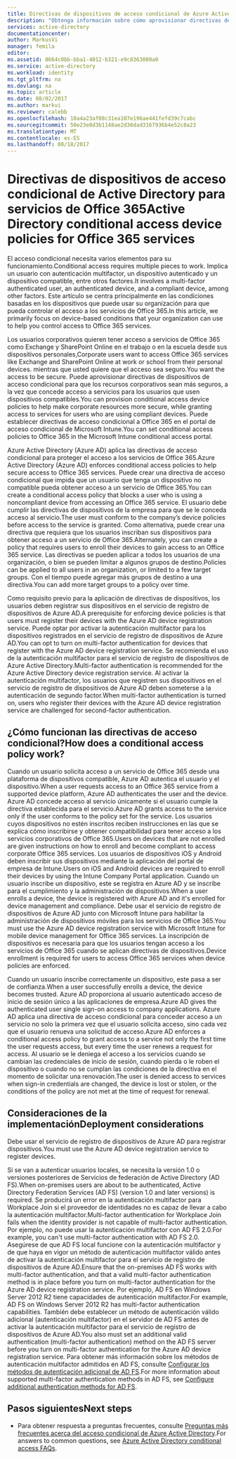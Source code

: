 ```yaml
---
title: Directivas de dispositivos de acceso condicional de Azure Active Directory para servicios de Office 365 | Microsoft Docs
description: "Obtenga información sobre cómo aprovisionar directivas de dispositivos de acceso condicional para que los recursos corporativos sean más seguros, a la vez que mantiene el cumplimiento del usuario y el acceso a los servicios."
services: active-directory
documentationcenter: 
author: MarkusVi
manager: femila
editor: 
ms.assetid: 8664c0bb-bba1-4012-b321-e9c8363080a0
ms.service: active-directory
ms.workload: identity
ms.tgt_pltfrm: na
ms.devlang: na
ms.topic: article
ms.date: 08/02/2017
ms.author: markvi
ms.reviewer: calebb
ms.openlocfilehash: 10a4a23af08c31ea107e196ae441fefd39c7cabc
ms.sourcegitcommit: 50e23e8d3b1148ae2d36dad3167936b4e52c8a23
ms.translationtype: MT
ms.contentlocale: es-ES
ms.lasthandoff: 08/18/2017
---
```

# <a name="active-directory-conditional-access-device-policies-for-office-365-services"></a><span data-ttu-id="879e3-103">Directivas de dispositivos de acceso condicional de Active Directory para servicios de Office 365</span><span class="sxs-lookup"><span data-stu-id="879e3-103">Active Directory conditional access device policies for Office 365 services</span></span>

<span data-ttu-id="879e3-104">El acceso condicional necesita varios elementos para su funcionamiento.</span><span class="sxs-lookup"><span data-stu-id="879e3-104">Conditional access requires multiple pieces to work.</span></span> <span data-ttu-id="879e3-105">Implica un usuario con autenticación multifactor, un dispositivo autenticado y un dispositivo compatible, entre otros factores.</span><span class="sxs-lookup"><span data-stu-id="879e3-105">It involves a multi-factor authenticated user, an authenticated device, and a compliant device, among other factors.</span></span> <span data-ttu-id="879e3-106">Este artículo se centra principalmente en las condiciones basadas en los dispositivos que puede usar su organización para que pueda controlar el acceso a los servicios de Office 365.</span><span class="sxs-lookup"><span data-stu-id="879e3-106">In this article, we primarily focus on device-based conditions that your organization can use to help you control access to Office 365 services.</span></span> 

<span data-ttu-id="879e3-107">Los usuarios corporativos quieren tener acceso a servicios de Office 365 como Exchange y SharePoint Online en el trabajo o en la escuela desde sus dispositivos personales,</span><span class="sxs-lookup"><span data-stu-id="879e3-107">Corporate users want to access Office 365 services like Exchange and SharePoint Online at work or school from their personal devices.</span></span> <span data-ttu-id="879e3-108">mientras que usted quiere que el acceso sea seguro.</span><span class="sxs-lookup"><span data-stu-id="879e3-108">You want the access to be secure.</span></span> <span data-ttu-id="879e3-109">Puede aprovisionar directivas de dispositivos de acceso condicional para que los recursos corporativos sean más seguros, a la vez que concede acceso a servicios para los usuarios que usen dispositivos compatibles.</span><span class="sxs-lookup"><span data-stu-id="879e3-109">You can provision conditional access device policies to help make corporate resources more secure, while granting access to services for users who are using compliant devices.</span></span> <span data-ttu-id="879e3-110">Puede establecer directivas de acceso condicional a Office 365 en el portal de acceso condicional de Microsoft Intune.</span><span class="sxs-lookup"><span data-stu-id="879e3-110">You can set conditional access policies to Office 365 in the Microsoft Intune conditional access portal.</span></span>

<span data-ttu-id="879e3-111">Azure Active Directory (Azure AD) aplica las directivas de acceso condicional para proteger el acceso a los servicios de Office 365.</span><span class="sxs-lookup"><span data-stu-id="879e3-111">Azure Active Directory (Azure AD) enforces conditional access policies to help secure access to Office 365 services.</span></span> <span data-ttu-id="879e3-112">Puede crear una directiva de acceso condicional que impida que un usuario que tenga un dispositivo no compatible pueda obtener acceso a un servicio de Office 365.</span><span class="sxs-lookup"><span data-stu-id="879e3-112">You can create a conditional access policy that blocks a user who is using a noncompliant device from accessing an Office 365 service.</span></span> <span data-ttu-id="879e3-113">El usuario debe cumplir las directivas de dispositivos de la empresa para que se le conceda acceso al servicio.</span><span class="sxs-lookup"><span data-stu-id="879e3-113">The user must conform to the company’s device policies before access to the service is granted.</span></span> <span data-ttu-id="879e3-114">Como alternativa, puede crear una directiva que requiera que los usuarios inscriban sus dispositivos para obtener acceso a un servicio de Office 365.</span><span class="sxs-lookup"><span data-stu-id="879e3-114">Alternately, you can create a policy that requires users to enroll their devices to gain access to an Office 365 service.</span></span> <span data-ttu-id="879e3-115">Las directivas se pueden aplicar a todos los usuarios de una organización, o bien se pueden limitar a algunos grupos de destino.</span><span class="sxs-lookup"><span data-stu-id="879e3-115">Policies can be applied to all users in an organization, or limited to a few target groups.</span></span> <span data-ttu-id="879e3-116">Con el tiempo puede agregar más grupos de destino a una directiva.</span><span class="sxs-lookup"><span data-stu-id="879e3-116">You can add more target groups to a policy over time.</span></span>

<span data-ttu-id="879e3-117">Como requisito previo para la aplicación de directivas de dispositivos, los usuarios deben registrar sus dispositivos en el servicio de registro de dispositivos de Azure AD.</span><span class="sxs-lookup"><span data-stu-id="879e3-117">A prerequisite for enforcing device policies is that users must register their devices with the Azure AD device registration service.</span></span> <span data-ttu-id="879e3-118">Puede optar por activar la autenticación multifactor para los dispositivos registrados en el servicio de registro de dispositivos de Azure AD.</span><span class="sxs-lookup"><span data-stu-id="879e3-118">You can opt to turn on multi-factor authentication for devices that register with the Azure AD device registration service.</span></span> <span data-ttu-id="879e3-119">Se recomienda el uso de la autenticación multifactor para el servicio de registro de dispositivos de Azure Active Directory.</span><span class="sxs-lookup"><span data-stu-id="879e3-119">Multi-factor authentication is recommended for the Azure Active Directory device registration service.</span></span> <span data-ttu-id="879e3-120">Al activar la autenticación multifactor, los usuarios que registren sus dispositivos en el servicio de registro de dispositivos de Azure AD deben someterse a la autenticación de segundo factor.</span><span class="sxs-lookup"><span data-stu-id="879e3-120">When multi-factor authentication is turned on, users who register their devices with the Azure AD device registration service are challenged for second-factor authentication.</span></span>

## <a name="how-does-a-conditional-access-policy-work"></a><span data-ttu-id="879e3-121">¿Cómo funcionan las directivas de acceso condicional?</span><span class="sxs-lookup"><span data-stu-id="879e3-121">How does a conditional access policy work?</span></span>

<span data-ttu-id="879e3-122">Cuando un usuario solicita acceso a un servicio de Office 365 desde una plataforma de dispositivos compatible, Azure AD autentica el usuario y el dispositivo.</span><span class="sxs-lookup"><span data-stu-id="879e3-122">When a user requests access to an Office 365 service from a supported device platform, Azure AD authenticates the user and the device.</span></span> <span data-ttu-id="879e3-123">Azure AD concede acceso al servicio únicamente si el usuario cumple la directiva establecida para el servicio.</span><span class="sxs-lookup"><span data-stu-id="879e3-123">Azure AD grants access to the service only if the user conforms to the policy set for the service.</span></span> <span data-ttu-id="879e3-124">Los usuarios cuyos dispositivos no estén inscritos reciben instrucciones en las que se explica cómo inscribirse y obtener compatibilidad para tener acceso a los servicios corporativos de Office 365.</span><span class="sxs-lookup"><span data-stu-id="879e3-124">Users on devices that are not enrolled are given instructions on how to enroll and become compliant to access corporate Office 365 services.</span></span> <span data-ttu-id="879e3-125">Los usuarios de dispositivos iOS y Android deben inscribir sus dispositivos mediante la aplicación del portal de empresa de Intune.</span><span class="sxs-lookup"><span data-stu-id="879e3-125">Users on iOS and Android devices are required to enroll their devices by using the Intune Company Portal application.</span></span> <span data-ttu-id="879e3-126">Cuando un usuario inscribe un dispositivo, este se registra en Azure AD y se inscribe para el cumplimiento y la administración de dispositivos.</span><span class="sxs-lookup"><span data-stu-id="879e3-126">When a user enrolls a device, the device is registered with Azure AD and it's enrolled for device management and compliance.</span></span> <span data-ttu-id="879e3-127">Debe usar el servicio de registro de dispositivos de Azure AD junto con Microsoft Intune para habilitar la administración de dispositivos móviles para los servicios de Office 365.</span><span class="sxs-lookup"><span data-stu-id="879e3-127">You must use the Azure AD device registration service with Microsoft Intune for mobile device management for Office 365 services.</span></span> <span data-ttu-id="879e3-128">La inscripción de dispositivos es necesaria para que los usuarios tengan acceso a los servicios de Office 365 cuando se aplican directivas de dispositivos.</span><span class="sxs-lookup"><span data-stu-id="879e3-128">Device enrollment is required for users to access Office 365 services when device policies are enforced.</span></span>

<span data-ttu-id="879e3-129">Cuando un usuario inscribe correctamente un dispositivo, este pasa a ser de confianza.</span><span class="sxs-lookup"><span data-stu-id="879e3-129">When a user successfully enrolls a device, the device becomes trusted.</span></span> <span data-ttu-id="879e3-130">Azure AD proporciona al usuario autenticado acceso de inicio de sesión único a las aplicaciones de empresa.</span><span class="sxs-lookup"><span data-stu-id="879e3-130">Azure AD gives the authenticated user single sign-on access to company applications.</span></span> <span data-ttu-id="879e3-131">Azure AD aplica una directiva de acceso condicional para conceder acceso a un servicio no solo la primera vez que el usuario solicita acceso, sino cada vez que el usuario renueva una solicitud de acceso.</span><span class="sxs-lookup"><span data-stu-id="879e3-131">Azure AD enforces a conditional access policy to grant access to a service not only the first time the user requests access, but every time the user renews a request for access.</span></span> <span data-ttu-id="879e3-132">Al usuario se le deniega el acceso a los servicios cuando se cambian las credenciales de inicio de sesión, cuando pierda o le roben el dispositivo o cuando no se cumplan las condiciones de la directiva en el momento de solicitar una renovación.</span><span class="sxs-lookup"><span data-stu-id="879e3-132">The user is denied access to services when sign-in credentials are changed, the device is lost or stolen, or the conditions of the policy are not met at the time of request for renewal.</span></span>

## <a name="deployment-considerations"></a><span data-ttu-id="879e3-133">Consideraciones de la implementación</span><span class="sxs-lookup"><span data-stu-id="879e3-133">Deployment considerations</span></span>

<span data-ttu-id="879e3-134">Debe usar el servicio de registro de dispositivos de Azure AD para registrar dispositivos.</span><span class="sxs-lookup"><span data-stu-id="879e3-134">You must use the Azure AD device registration service to register devices.</span></span>

<span data-ttu-id="879e3-135">Si se van a autenticar usuarios locales, se necesita la versión 1.0 o versiones posteriores de Servicios de federación de Active Directory (AD FS).</span><span class="sxs-lookup"><span data-stu-id="879e3-135">When on-premises users are about to be authenticated, Active Directory Federation Services (AD FS) (version 1.0 and later versions) is required.</span></span> <span data-ttu-id="879e3-136">Se producirá un error en la autenticación multifactor para Workplace Join si el proveedor de identidades no es capaz de llevar a cabo la autenticación multifactor.</span><span class="sxs-lookup"><span data-stu-id="879e3-136">Multi-factor authentication for Workplace Join fails when the identity provider is not capable of multi-factor authentication.</span></span> <span data-ttu-id="879e3-137">Por ejemplo, no puede usar la autenticación multifactor con AD FS 2.0.</span><span class="sxs-lookup"><span data-stu-id="879e3-137">For example, you can't use multi-factor authentication with AD FS 2.0.</span></span> <span data-ttu-id="879e3-138">Asegúrese de que AD FS local funcione con la autenticación multifactor y de que haya en vigor un método de autenticación multifactor válido antes de activar la autenticación multifactor para el servicio de registro de dispositivos de Azure AD.</span><span class="sxs-lookup"><span data-stu-id="879e3-138">Ensure that the on-premises AD FS works with multi-factor authentication, and that a valid multi-factor authentication method is in place before you turn on multi-factor authentication for the Azure AD device registration service.</span></span> <span data-ttu-id="879e3-139">Por ejemplo, AD FS en Windows Server 2012 R2 tiene capacidades de autenticación multifactor.</span><span class="sxs-lookup"><span data-stu-id="879e3-139">For example, AD FS on Windows Server 2012 R2 has multi-factor authentication capabilities.</span></span> <span data-ttu-id="879e3-140">También debe establecer un método de autenticación válido adicional (autenticación multifactor) en el servidor de AD FS antes de activar la autenticación multifactor para el servicio de registro de dispositivos de Azure AD.</span><span class="sxs-lookup"><span data-stu-id="879e3-140">You also must set an additional valid authentication (multi-factor authentication) method on the AD FS server before you turn on multi-factor authentication for the Azure AD device registration service.</span></span> <span data-ttu-id="879e3-141">Para obtener más información sobre los métodos de autenticación multifactor admitidos en AD FS, consulte [Configurar los métodos de autenticación adicional de AD FS](/windows-server/identity/ad-fs/operations/configure-additional-authentication-methods-for-ad-fs).</span><span class="sxs-lookup"><span data-stu-id="879e3-141">For more information about supported multi-factor authentication methods in AD FS, see [Configure additional authentication methods for AD FS](/windows-server/identity/ad-fs/operations/configure-additional-authentication-methods-for-ad-fs).</span></span>

## <a name="next-steps"></a><span data-ttu-id="879e3-142">Pasos siguientes</span><span class="sxs-lookup"><span data-stu-id="879e3-142">Next steps</span></span>

*   <span data-ttu-id="879e3-143">Para obtener respuesta a preguntas frecuentes, consulte [Preguntas más frecuentes acerca del acceso condicional de Azure Active Directory](active-directory-conditional-faqs.md).</span><span class="sxs-lookup"><span data-stu-id="879e3-143">For answers to common questions, see [Azure Active Directory conditional access FAQs](active-directory-conditional-faqs.md).</span></span>
